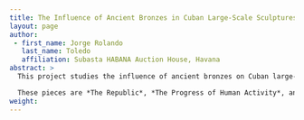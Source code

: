 ```yaml
---
title: The Influence of Ancient Bronzes in Cuban Large-Scale Sculptures
layout: page
author:
 - first_name: Jorge Rolando
   last_name: Toledo
   affiliation: Subasta HABANA Auction House, Havana
abstract: >
  This project studies the influence of ancient bronzes on Cuban large-scale sculptures that are still on display in Havana today. It focuses on the process of creation and construction of three specific works, located in the capitol of the Republic of Cuba in the twentieth century.

  These pieces are *The Republic*, *The Progress of Human Activity*, and *The Virtue of the People*. They were commissioned from the Italian sculptor Angelo Zanelli (1879–1942), who created them and was in charge of placing them in the capitol. This poster explains the impact they had on the Cuban architectural style of the period.
weight:
---
```

